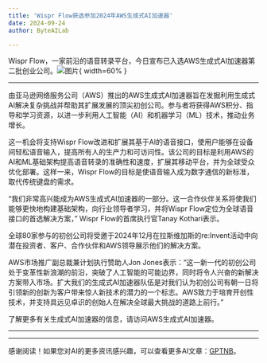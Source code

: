 ```yaml
---
title: 'Wispr Flow获选参加2024年AWS生成式AI加速器'
date: 2024-09-24
author: ByteAILab

---
```


Wispr Flow，一家前沿的语音转录平台，今日宣布已入选AWS生成式AI加速器第二批创业公司。![图片](https://ai-techpark.com/wp-content/uploads/2024/09/Wispr-Flo-960x540.jpg){ width=60% }

---
由亚马逊网络服务公司（AWS）推出的AWS生成式AI加速器旨在发掘利用生成式AI解决复杂挑战并帮助其扩展发展的顶尖初创公司。参与者将获得AWS积分、指导和学习资源，以进一步利用人工智能（AI）和机器学习（ML）技术，推动业务增长。

这一机会将支持Wispr Flow改进和扩展其基于AI的语音接口，使用户能够在设备间轻松语音输入，提高所有人的生产力和可访问性。该公司的目标是利用AWS的AI和ML基础架构提高语音转录的准确性和速度，扩展其移动平台，并为全球受众优化部署。这样一来，Wispr Flow的目标是使语音输入成为数字通信的新标准，取代传统键盘的需求。

“我们非常高兴能成为AWS生成式AI加速器的一部分。这一合作伙伴关系将使我们能够更快地构建基础架构，向行业领导者学习，并将Wispr Flow定位为全球语音接口的首选解决方案，” Wispr Flow的首席执行官Tanay Kothari表示。

全球80家参与的初创公司将受邀于2024年12月在拉斯维加斯的re:Invent活动中向潜在投资者、客户、合作伙伴和AWS领导展示他们的解决方案。

AWS市场推广副总裁兼计划执行赞助人Jon Jones表示：“这一新一代的初创公司处于变革性新浪潮的前沿，突破了人工智能的可能边界，同时将令人兴奋的新解决方案带入市场。扩大我们的生成式AI加速器队伍是对我们认为初创公司有朝一日将引领新的创新为客户带来惊人新技术的潜力的一个标志。AWS致力于培育开创性技术，并支持具远见卓识的创始人在解决全球最大挑战的道路上前行。”

了解更多有关生成式AI加速器的信息，请访问AWS生成式AI加速器。

---
---
感谢阅读！如果您对AI的更多资讯感兴趣，可以查看更多AI文章：[GPTNB](https://gptnb.com)。